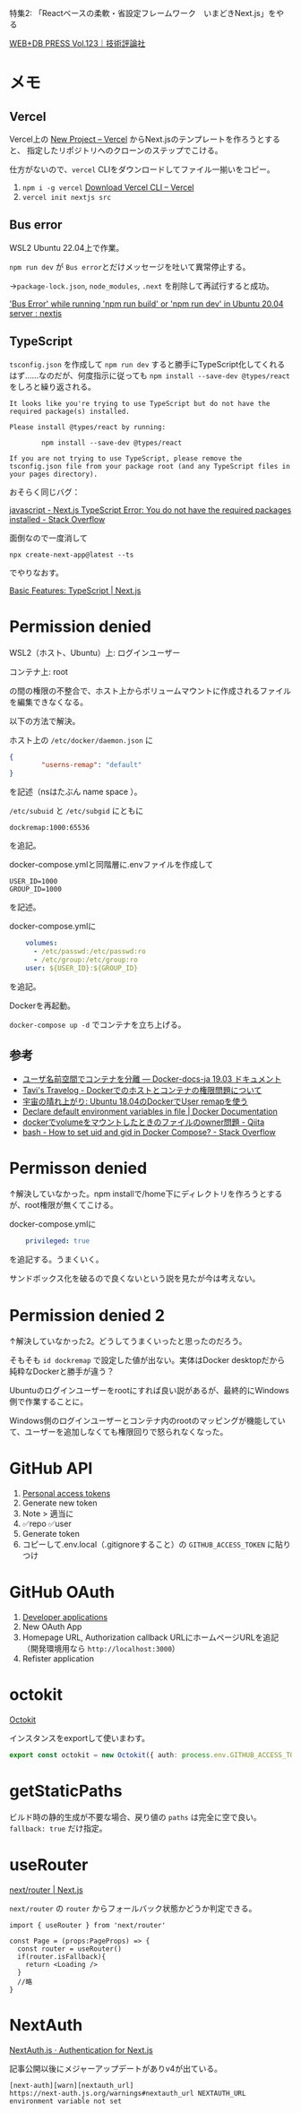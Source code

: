 特集2: 「Reactベースの柔軟・省設定フレームワーク　いまどきNext.js」をやる

[WEB\+DB PRESS Vol\.123｜技術評論社](https://gihyo.jp/magazine/wdpress/archive/2021/vol123)




# メモ

## Vercel
Vercel上の [New Project – Vercel](https://vercel.com/new) からNext.jsのテンプレートを作ろうとすると、
指定したリポジトリへのクローンのステップでこける。

仕方がないので、`vercel` CLIをダウンロードしてファイル一揃いをコピー。

1. `npm i -g vercel` [Download Vercel CLI – Vercel](https://vercel.com/cli)
2. `vercel init nextjs src`

## Bus error
WSL2 Ubuntu 22.04上で作業。

`npm run dev` が `Bus error`とだけメッセージを吐いて異常停止する。

→`package-lock.json`, `node_modules`, `.next` を削除して再試行すると成功。

['Bus Error' while running 'npm run build' or 'npm run dev' in Ubuntu 20\.04 server : nextjs](https://www.reddit.com/r/nextjs/comments/ry8sl1/bus_error_while_running_npm_run_build_or_npm_run/)

## TypeScript
`tsconfig.json` を作成して `npm run dev` すると勝手にTypeScript化してくれるはず……なのだが、何度指示に従っても `npm install --save-dev @types/react` をしろと繰り返される。

```
It looks like you're trying to use TypeScript but do not have the required package(s) installed.

Please install @types/react by running:

        npm install --save-dev @types/react

If you are not trying to use TypeScript, please remove the tsconfig.json file from your package root (and any TypeScript files in your pages directory).
```

おそらく同じバグ：

[javascript \- Next\.js TypeScript Error: You do not have the required packages installed \- Stack Overflow](https://stackoverflow.com/questions/71842787/next-js-typescript-error-you-do-not-have-the-required-packages-installed)

面倒なので一度消して

```
npx create-next-app@latest --ts
```

でやりなおす。

[Basic Features: TypeScript \| Next\.js](https://nextjs.org/docs/basic-features/typescript#create-next-app-support)

# Permission denied

WSL2（ホスト、Ubuntu）上: ログインユーザー

コンテナ上: root

の間の権限の不整合で、ホスト上からボリュームマウントに作成されるファイルを編集できなくなる。

以下の方法で解決。

ホスト上の `/etc/docker/daemon.json` に
```json
{
        "userns-remap": "default"
}
```
を記述（nsはたぶん name space ）。

`/etc/subuid` と `/etc/subgid` にともに
```
dockremap:1000:65536
```
を追記。

docker-compose.ymlと同階層に.envファイルを作成して
```
USER_ID=1000
GROUP_ID=1000
```
を記述。

docker-compose.ymlに
```yaml
    volumes:
      - /etc/passwd:/etc/passwd:ro
      - /etc/group:/etc/group:ro
    user: ${USER_ID}:${GROUP_ID}
```
を追記。

Dockerを再起動。

`docker-compose up -d` でコンテナを立ち上げる。


## 参考
- [ユーザ名前空間でコンテナを分離 — Docker\-docs\-ja 19\.03 ドキュメント](https://docs.docker.jp/v19.03/engine/security/userns-remap.html)
- [Tavi's Travelog \- Dockerでのホストとコンテナの権限問題について](http://blog.tavi-travelog.net/2020/08/10/issue-permission-on-docker)
- [宇宙の晴れ上がり: Ubuntu 18\.04のDockerでUser remapを使う](http://transparent-to-radiation.blogspot.com/2018/06/ubuntu-1804dockeruser-remap.html)
- [Declare default environment variables in file \| Docker Documentation](https://docs.docker.com/compose/env-file/)
- [dockerでvolumeをマウントしたときのファイルのowner問題 \- Qiita](https://qiita.com/yohm/items/047b2e68d008ebb0f001)
- [bash \- How to set uid and gid in Docker Compose? \- Stack Overflow](https://stackoverflow.com/questions/56844746/how-to-set-uid-and-gid-in-docker-compose)


# Permisson denied

↑解決していなかった。npm installで/home下にディレクトリを作ろうとするが、root権限が無くてこける。

docker-compose.ymlに

```yml
    privileged: true
```

を追記する。うまくいく。

サンドボックス化を破るので良くないという説を見たが今は考えない。

# Permission denied 2

↑解決していなかった2。どうしてうまくいったと思ったのだろう。

そもそも `id dockremap` で設定した値が出ない。実体はDocker desktopだから純粋なDockerと勝手が違う？

Ubuntuのログインユーザーをrootにすれば良い説があるが、最終的にWindows側で作業することに。

Windows側のログインユーザーとコンテナ内のrootのマッピングが機能していて、ユーザーを追加しなくても権限回りで怒られなくなった。

# GitHub API

1. [Personal access tokens](https://github.com/settings/tokens)
2. Generate new token
3. Note > 適当に
4. ✅repo ✅user
5. Generate token
6. コピーして.env.local（.gitignoreすること）の `GITHUB_ACCESS_TOKEN` に貼りつけ

# GitHub OAuth

1. [Developer applications](https://github.com/settings/developers)
2. New OAuth App
3. Homepage URL, Authorization callback URLにホームページURLを追記（開発環境用なら `http://localhost:3000`）
4. Refister application

# octokit

[Octokit](https://github.com/octokit)

インスタンスをexportして使いまわす。

```ts
export const octokit = new Octokit({ auth: process.env.GITHUB_ACCESS_TOKEN });
```

# getStaticPaths
ビルド時の静的生成が不要な場合、戻り値の `paths` は完全に空で良い。`fallback: true` だけ指定。

# useRouter

[next/router \| Next\.js](https://nextjs.org/docs/api-reference/next/router)

`next/router` の `router` からフォールバック状態かどうか判定できる。

```tsx
import { useRouter } from 'next/router'

const Page = (props:PageProps) => {
  const router = useRouter()
  if(router.isFallback){
    return <Loading />
  }
  //略
}
```

# NextAuth

[NextAuth\.js · Authentication for Next\.js](https://next-auth.js.org/)

記事公開以後にメジャーアップデートがありv4が出ている。



```
[next-auth][warn][nextauth_url] 
https://next-auth.js.org/warnings#nextauth_url NEXTAUTH_URL environment variable not set
```